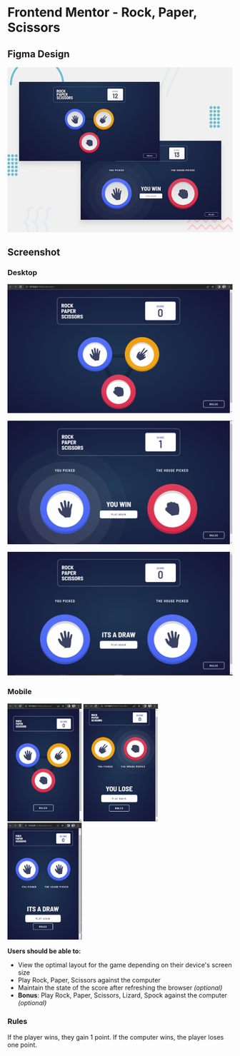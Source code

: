 # Frontend Mentor - Rock, Paper, Scissors

## Figma Design

![Design preview for the Rock, Paper, Scissors coding challenge](./design/desktop-preview.jpg)

## Screenshot

### Desktop

![image](./Screenshot/main-desktop.png)

![image](./Screenshot/win.png)

![image](./Screenshot/draw.png)

### Mobile

 <img src="./Screenshot/main-mobile.png" width="33%" height="33%">   <img src="./Screenshot/lose.png" width="33%" height="33%">    <img src="./Screenshot/draw-mobile.png" width="33%" height="33%">

**Users should be able to:**

- View the optimal layout for the game depending on their device's screen size
- Play Rock, Paper, Scissors against the computer
- Maintain the state of the score after refreshing the browser _(optional)_
- **Bonus**: Play Rock, Paper, Scissors, Lizard, Spock against the computer _(optional)_

### Rules

If the player wins, they gain 1 point. If the computer wins, the player loses one point.


